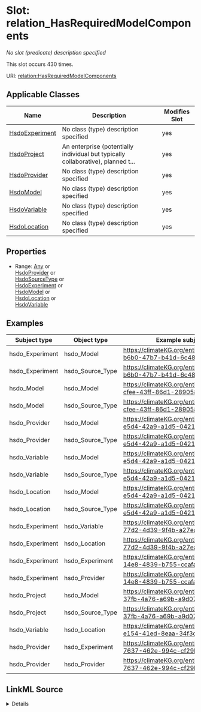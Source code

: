 

# Slot: relation_HasRequiredModelComponents


_No slot (predicate) description specified_






This slot occurs 430 times.


URI: [relation:HasRequiredModelComponents](http://relation.org/HasRequiredModelComponents)



<!-- no inheritance hierarchy -->





## Applicable Classes

| Name | Description | Modifies Slot |
| --- | --- | --- |
| [HsdoExperiment](../classes/HsdoExperiment.md) | No class (type) description specified |  yes  |
| [HsdoProject](../classes/HsdoProject.md) | An enterprise (potentially individual but typically collaborative), planned t... |  yes  |
| [HsdoProvider](../classes/HsdoProvider.md) | No class (type) description specified |  yes  |
| [HsdoModel](../classes/HsdoModel.md) | No class (type) description specified |  yes  |
| [HsdoVariable](../classes/HsdoVariable.md) | No class (type) description specified |  yes  |
| [HsdoLocation](../classes/HsdoLocation.md) | No class (type) description specified |  yes  |







## Properties

* Range: [Any](../classes/Any.md)&nbsp;or&nbsp;<br />[HsdoProvider](../classes/HsdoProvider.md)&nbsp;or&nbsp;<br />[HsdoSourceType](../classes/HsdoSourceType.md)&nbsp;or&nbsp;<br />[HsdoExperiment](../classes/HsdoExperiment.md)&nbsp;or&nbsp;<br />[HsdoModel](../classes/HsdoModel.md)&nbsp;or&nbsp;<br />[HsdoLocation](../classes/HsdoLocation.md)&nbsp;or&nbsp;<br />[HsdoVariable](../classes/HsdoVariable.md)






## Examples

| Subject type | Object type | Example subject | Example object | Occurrences |
| --- | --- | --- | --- | --- |
| hsdo_Experiment | hsdo_Model | https://climateKG.org/entity/033c6854-b6b0-47b7-b41d-6c482932f336 | https://climateKG.org/entity/13df63e8-85ad-405d-9b43-256371e259c0 | 354 |
| hsdo_Experiment | hsdo_Source_Type | https://climateKG.org/entity/033c6854-b6b0-47b7-b41d-6c482932f336 | https://climateKG.org/entity/13df63e8-85ad-405d-9b43-256371e259c0 | 430 |
| hsdo_Model | hsdo_Model | https://climateKG.org/entity/0f07d4c2-cfee-43ff-86d1-289058fe5050 | https://climateKG.org/entity/13df63e8-85ad-405d-9b43-256371e259c0 | 4 |
| hsdo_Model | hsdo_Source_Type | https://climateKG.org/entity/0f07d4c2-cfee-43ff-86d1-289058fe5050 | https://climateKG.org/entity/13df63e8-85ad-405d-9b43-256371e259c0 | 4 |
| hsdo_Provider | hsdo_Model | https://climateKG.org/entity/20dea6db-e5d4-42a9-a1d5-0421c65fced8 | https://climateKG.org/entity/13df63e8-85ad-405d-9b43-256371e259c0 | 3 |
| hsdo_Provider | hsdo_Source_Type | https://climateKG.org/entity/20dea6db-e5d4-42a9-a1d5-0421c65fced8 | https://climateKG.org/entity/13df63e8-85ad-405d-9b43-256371e259c0 | 3 |
| hsdo_Variable | hsdo_Model | https://climateKG.org/entity/20dea6db-e5d4-42a9-a1d5-0421c65fced8 | https://climateKG.org/entity/13df63e8-85ad-405d-9b43-256371e259c0 | 5 |
| hsdo_Variable | hsdo_Source_Type | https://climateKG.org/entity/20dea6db-e5d4-42a9-a1d5-0421c65fced8 | https://climateKG.org/entity/13df63e8-85ad-405d-9b43-256371e259c0 | 6 |
| hsdo_Location | hsdo_Model | https://climateKG.org/entity/20dea6db-e5d4-42a9-a1d5-0421c65fced8 | https://climateKG.org/entity/13df63e8-85ad-405d-9b43-256371e259c0 | 3 |
| hsdo_Location | hsdo_Source_Type | https://climateKG.org/entity/20dea6db-e5d4-42a9-a1d5-0421c65fced8 | https://climateKG.org/entity/13df63e8-85ad-405d-9b43-256371e259c0 | 3 |
| hsdo_Experiment | hsdo_Variable | https://climateKG.org/entity/313d5a11-77d2-4d39-9f4b-a27ea263f446 | https://climateKG.org/entity/d57a6f6d-507c-4af1-9bd1-c4e962394a04 | 76 |
| hsdo_Experiment | hsdo_Location | https://climateKG.org/entity/313d5a11-77d2-4d39-9f4b-a27ea263f446 | https://climateKG.org/entity/d57a6f6d-507c-4af1-9bd1-c4e962394a04 | 40 |
| hsdo_Experiment | hsdo_Experiment | https://climateKG.org/entity/34c8bb52-14e8-4839-b755-ccafacc294ec | https://climateKG.org/entity/910d9fdb-84fe-4f62-9172-41888cc181a4 | 50 |
| hsdo_Experiment | hsdo_Provider | https://climateKG.org/entity/34c8bb52-14e8-4839-b755-ccafacc294ec | https://climateKG.org/entity/910d9fdb-84fe-4f62-9172-41888cc181a4 | 87 |
| hsdo_Project | hsdo_Model | https://climateKG.org/entity/4c94cb2e-37fb-4a76-a69b-a9d0731dbe3c | https://climateKG.org/entity/13df63e8-85ad-405d-9b43-256371e259c0 | 4 |
| hsdo_Project | hsdo_Source_Type | https://climateKG.org/entity/4c94cb2e-37fb-4a76-a69b-a9d0731dbe3c | https://climateKG.org/entity/13df63e8-85ad-405d-9b43-256371e259c0 | 4 |
| hsdo_Variable | hsdo_Location | https://climateKG.org/entity/a76c2d5c-e154-41ed-8eaa-34f3d2104405 | https://climateKG.org/entity/a79831b8-8dc4-4445-9b77-4344394b7034 | 1 |
| hsdo_Provider | hsdo_Experiment | https://climateKG.org/entity/c02c9bf5-7637-462e-994c-cf29ba1cb12e | https://climateKG.org/entity/910d9fdb-84fe-4f62-9172-41888cc181a4 | 1 |
| hsdo_Provider | hsdo_Provider | https://climateKG.org/entity/c02c9bf5-7637-462e-994c-cf29ba1cb12e | https://climateKG.org/entity/910d9fdb-84fe-4f62-9172-41888cc181a4 | 1 |




## LinkML Source

<details>

```yaml
name: relation_HasRequiredModelComponents
annotations:
  count:
    tag: count
    value: 430
description: No slot (predicate) description specified
examples:
- description: hsdo_Experiment→hsdo_Model
  object:
    example_object: https://climateKG.org/entity/13df63e8-85ad-405d-9b43-256371e259c0
    example_object_type: hsdo_Model
    example_predicate: relation:HasRequiredModelComponents
    example_subject: https://climateKG.org/entity/033c6854-b6b0-47b7-b41d-6c482932f336
    example_subject_type: hsdo_Experiment
- description: hsdo_Experiment→hsdo_Source_Type
  object:
    example_object: https://climateKG.org/entity/13df63e8-85ad-405d-9b43-256371e259c0
    example_object_type: hsdo_Source_Type
    example_predicate: relation:HasRequiredModelComponents
    example_subject: https://climateKG.org/entity/033c6854-b6b0-47b7-b41d-6c482932f336
    example_subject_type: hsdo_Experiment
- description: hsdo_Model→hsdo_Model
  object:
    example_object: https://climateKG.org/entity/13df63e8-85ad-405d-9b43-256371e259c0
    example_object_type: hsdo_Model
    example_predicate: relation:HasRequiredModelComponents
    example_subject: https://climateKG.org/entity/0f07d4c2-cfee-43ff-86d1-289058fe5050
    example_subject_type: hsdo_Model
- description: hsdo_Model→hsdo_Source_Type
  object:
    example_object: https://climateKG.org/entity/13df63e8-85ad-405d-9b43-256371e259c0
    example_object_type: hsdo_Source_Type
    example_predicate: relation:HasRequiredModelComponents
    example_subject: https://climateKG.org/entity/0f07d4c2-cfee-43ff-86d1-289058fe5050
    example_subject_type: hsdo_Model
- description: hsdo_Provider→hsdo_Model
  object:
    example_object: https://climateKG.org/entity/13df63e8-85ad-405d-9b43-256371e259c0
    example_object_type: hsdo_Model
    example_predicate: relation:HasRequiredModelComponents
    example_subject: https://climateKG.org/entity/20dea6db-e5d4-42a9-a1d5-0421c65fced8
    example_subject_type: hsdo_Provider
- description: hsdo_Provider→hsdo_Source_Type
  object:
    example_object: https://climateKG.org/entity/13df63e8-85ad-405d-9b43-256371e259c0
    example_object_type: hsdo_Source_Type
    example_predicate: relation:HasRequiredModelComponents
    example_subject: https://climateKG.org/entity/20dea6db-e5d4-42a9-a1d5-0421c65fced8
    example_subject_type: hsdo_Provider
- description: hsdo_Variable→hsdo_Model
  object:
    example_object: https://climateKG.org/entity/13df63e8-85ad-405d-9b43-256371e259c0
    example_object_type: hsdo_Model
    example_predicate: relation:HasRequiredModelComponents
    example_subject: https://climateKG.org/entity/20dea6db-e5d4-42a9-a1d5-0421c65fced8
    example_subject_type: hsdo_Variable
- description: hsdo_Variable→hsdo_Source_Type
  object:
    example_object: https://climateKG.org/entity/13df63e8-85ad-405d-9b43-256371e259c0
    example_object_type: hsdo_Source_Type
    example_predicate: relation:HasRequiredModelComponents
    example_subject: https://climateKG.org/entity/20dea6db-e5d4-42a9-a1d5-0421c65fced8
    example_subject_type: hsdo_Variable
- description: hsdo_Location→hsdo_Model
  object:
    example_object: https://climateKG.org/entity/13df63e8-85ad-405d-9b43-256371e259c0
    example_object_type: hsdo_Model
    example_predicate: relation:HasRequiredModelComponents
    example_subject: https://climateKG.org/entity/20dea6db-e5d4-42a9-a1d5-0421c65fced8
    example_subject_type: hsdo_Location
- description: hsdo_Location→hsdo_Source_Type
  object:
    example_object: https://climateKG.org/entity/13df63e8-85ad-405d-9b43-256371e259c0
    example_object_type: hsdo_Source_Type
    example_predicate: relation:HasRequiredModelComponents
    example_subject: https://climateKG.org/entity/20dea6db-e5d4-42a9-a1d5-0421c65fced8
    example_subject_type: hsdo_Location
- description: hsdo_Experiment→hsdo_Variable
  object:
    example_object: https://climateKG.org/entity/d57a6f6d-507c-4af1-9bd1-c4e962394a04
    example_object_type: hsdo_Variable
    example_predicate: relation:HasRequiredModelComponents
    example_subject: https://climateKG.org/entity/313d5a11-77d2-4d39-9f4b-a27ea263f446
    example_subject_type: hsdo_Experiment
- description: hsdo_Experiment→hsdo_Location
  object:
    example_object: https://climateKG.org/entity/d57a6f6d-507c-4af1-9bd1-c4e962394a04
    example_object_type: hsdo_Location
    example_predicate: relation:HasRequiredModelComponents
    example_subject: https://climateKG.org/entity/313d5a11-77d2-4d39-9f4b-a27ea263f446
    example_subject_type: hsdo_Experiment
- description: hsdo_Experiment→hsdo_Experiment
  object:
    example_object: https://climateKG.org/entity/910d9fdb-84fe-4f62-9172-41888cc181a4
    example_object_type: hsdo_Experiment
    example_predicate: relation:HasRequiredModelComponents
    example_subject: https://climateKG.org/entity/34c8bb52-14e8-4839-b755-ccafacc294ec
    example_subject_type: hsdo_Experiment
- description: hsdo_Experiment→hsdo_Provider
  object:
    example_object: https://climateKG.org/entity/910d9fdb-84fe-4f62-9172-41888cc181a4
    example_object_type: hsdo_Provider
    example_predicate: relation:HasRequiredModelComponents
    example_subject: https://climateKG.org/entity/34c8bb52-14e8-4839-b755-ccafacc294ec
    example_subject_type: hsdo_Experiment
- description: hsdo_Project→hsdo_Model
  object:
    example_object: https://climateKG.org/entity/13df63e8-85ad-405d-9b43-256371e259c0
    example_object_type: hsdo_Model
    example_predicate: relation:HasRequiredModelComponents
    example_subject: https://climateKG.org/entity/4c94cb2e-37fb-4a76-a69b-a9d0731dbe3c
    example_subject_type: hsdo_Project
- description: hsdo_Project→hsdo_Source_Type
  object:
    example_object: https://climateKG.org/entity/13df63e8-85ad-405d-9b43-256371e259c0
    example_object_type: hsdo_Source_Type
    example_predicate: relation:HasRequiredModelComponents
    example_subject: https://climateKG.org/entity/4c94cb2e-37fb-4a76-a69b-a9d0731dbe3c
    example_subject_type: hsdo_Project
- description: hsdo_Variable→hsdo_Location
  object:
    example_object: https://climateKG.org/entity/a79831b8-8dc4-4445-9b77-4344394b7034
    example_object_type: hsdo_Location
    example_predicate: relation:HasRequiredModelComponents
    example_subject: https://climateKG.org/entity/a76c2d5c-e154-41ed-8eaa-34f3d2104405
    example_subject_type: hsdo_Variable
- description: hsdo_Provider→hsdo_Experiment
  object:
    example_object: https://climateKG.org/entity/910d9fdb-84fe-4f62-9172-41888cc181a4
    example_object_type: hsdo_Experiment
    example_predicate: relation:HasRequiredModelComponents
    example_subject: https://climateKG.org/entity/c02c9bf5-7637-462e-994c-cf29ba1cb12e
    example_subject_type: hsdo_Provider
- description: hsdo_Provider→hsdo_Provider
  object:
    example_object: https://climateKG.org/entity/910d9fdb-84fe-4f62-9172-41888cc181a4
    example_object_type: hsdo_Provider
    example_predicate: relation:HasRequiredModelComponents
    example_subject: https://climateKG.org/entity/c02c9bf5-7637-462e-994c-cf29ba1cb12e
    example_subject_type: hsdo_Provider
from_schema: climatepub4-kg
rank: 1000
slot_uri: relation:HasRequiredModelComponents
alias: relation_HasRequiredModelComponents
domain_of:
- hsdo_Experiment
- hsdo_Location
- hsdo_Model
- hsdo_Project
- hsdo_Provider
- hsdo_Variable
range: Any
any_of:
- range: hsdo_Provider
- range: hsdo_Source_Type
- range: hsdo_Experiment
- range: hsdo_Model
- range: hsdo_Location
- range: hsdo_Variable

```
</details>